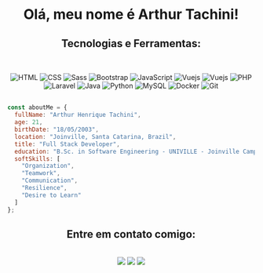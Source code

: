 <div align="center">
  
  <h1>Olá, meu nome é Arthur Tachini!</h1>

  <h2>Tecnologias e Ferramentas:</h2><br>
  
  ![HTML](https://skillicons.dev/icons?i=html)
  ![CSS](https://skillicons.dev/icons?i=css)
  ![Sass](https://skillicons.dev/icons?i=sass)
  ![Bootstrap](https://skillicons.dev/icons?i=bootstrap)
  ![JavaScript](https://skillicons.dev/icons?i=js)
  ![Vuejs](https://skillicons.dev/icons?i=vue)
  ![Vuejs](https://skillicons.dev/icons?i=jquery)
  ![PHP](https://skillicons.dev/icons?i=php)
  ![Laravel](https://skillicons.dev/icons?i=laravel)
  ![Java](https://skillicons.dev/icons?i=java)
  ![Python](https://skillicons.dev/icons?i=python)
  ![MySQL](https://skillicons.dev/icons?i=mysql)
  ![Docker](https://skillicons.dev/icons?i=docker)
  ![Git](https://skillicons.dev/icons?i=git)

</div>

##

```javascript
const aboutMe = {
  fullName: "Arthur Henrique Tachini",
  age: 21,
  birthDate: "18/05/2003",
  location: "Joinville, Santa Catarina, Brazil",
  title: "Full Stack Developer",
  education: "B.Sc. in Software Engineering - UNIVILLE - Joinville Campus",
  softSkills: [
    "Organization",
    "Teamwork",
    "Communication",
    "Resilience",
    "Desire to Learn"
  ]
};
```

##

<div align="center">
  
  <h2>Entre em contato comigo:</h2><br>
  
  <div>
    <a href="https://www.linkedin.com/in/arthurtachini" target="_blank"><img src="https://img.shields.io/badge/-LinkedIn-%230077B5?style=for-the-badge&logo=linkedin&logoColor=white" target="_blank"></a>
    <a href="https://www.instagram.com/tachiini_/" target="_blank"><img src="https://img.shields.io/badge/-Instagram-%23E4405F?style=for-the-badge&logo=instagram&logoColor=white" target="_blank"></a>
    <a href="mailto:tachiniarthur@gmail.com"><img src="https://img.shields.io/badge/-Gmail-%23333?style=for-the-badge&logo=gmail&logoColor=white" target="_blank"></a>
  </div>
  
</div>
